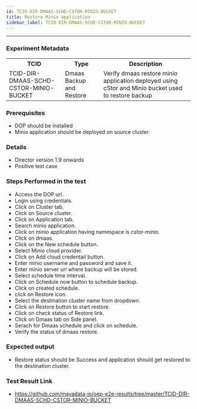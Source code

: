 ```yaml
---
id: TCID-DIR-DMAAS-SCHD-CSTOR-MINIO-BUCKET
title: Restore Minio application
sidebar_label: TCID-DIR-DMAAS-SCHD-CSTOR-MINIO-BUCKET
---
```

------

### Experiment Metadata

<table>
  <tr>
    <th> TCID </th>
    <th> Type </th>
    <th> Description </th>
  </tr>
  <tr>
    <td> TCID-DIR-DMAAS-SCHD-CSTOR-MINIO-BUCKET </td>
    <td> Dmaas Backup and Restore </td>
    <td> Verify dmaas restore minio application deployed using cStor and Minio bucket used to restore backup </td>
  </tr>
</table>

### Prerequisites
- DOP should be installed
- Minio application should be deployed on source cluster.

### Details
- Director version 1.9 onwards
- Positive test case

### Steps Performed in the test

- Access the DOP url.
- Login using credentials.
- Click on Cluster tab.
- Click on Source cluster.
- Click on Application tab.
- Search minio application.
- Click on minio application having namespace is cstor-minio.
- Click on dmaas.
- Click on the New schedule button.
- Select Minio cloud provider.
- Click on Add cloud credentail button.
- Enter  minio username and password and save it.
- Enter minio server url where backup will be stored.
- Select schedule time interval.
- Click on Schedule now button to schedule backup.
- Click on created schedule.
- click on Restore icon.
- Select the destination cluster name from dropdown.
- Click on Restore button to start restore.
- Click on check status of Restore link.
- Click on Dmaas tab on Side panel.
- Serach for Dmaas schedule and click on schedule.
- Verify the status of dmaas restore. 

### Expected output

- Restore status should be Success and application should get restored to the destination cluster.

### Test Result Link

- https://github.com/mayadata-io/oep-e2e-results/tree/master/TCID-DIR-DMAAS-SCHD-CSTOR-MINIO-BUCKET
